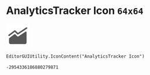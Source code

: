 # AnalyticsTracker Icon `64x64`
<img src="/img/AnalyticsTracker%20Icon.png" width=64 height=64>

``` CSharp
EditorGUIUtility.IconContent("AnalyticsTracker Icon")
```
```
-2954336186880279871
```
